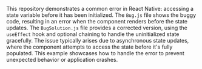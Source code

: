 This repository demonstrates a common error in React Native: accessing a state variable before it has been initialized. The `Bug.js` file shows the buggy code, resulting in an error when the component renders before the state updates.  The `BugSolution.js` file provides a corrected version, using the `useEffect` hook and optional chaining to handle the uninitialized state gracefully. The issue typically arises due to asynchronous state updates, where the component attempts to access the state before it's fully populated. This example showcases how to handle the error to prevent unexpected behavior or application crashes.